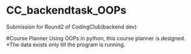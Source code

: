 # CC_backendtask_OOPs
Submission for Round2 of CodingClub(backend dev)

#Course Planner
Using OOPs in python, this course planner is designed.
*The data exists only till the program is running.
